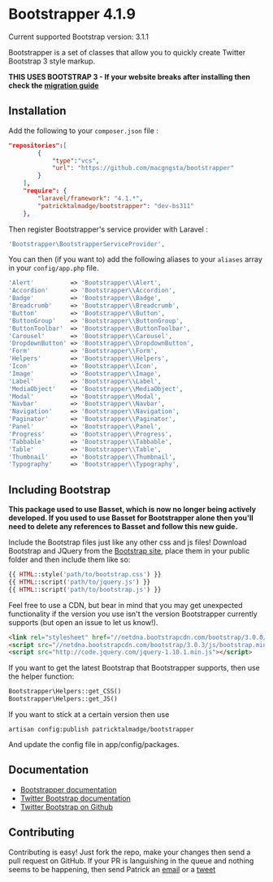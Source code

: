 # Bootstrapper 4.1.9

Current supported Bootstrap version: 3.1.1

Bootstrapper is a set of classes that allow you to quickly create Twitter Bootstrap 3 style markup.

**THIS USES BOOTSTRAP 3 - If your website breaks after installing
then check the
[migration guide](http://bootply.com/bootstrap-3-migration-guide)**

## Installation

Add the following to your `composer.json` file :

```json
"repositories":[
		{
			"type":"vcs",
			"url": "https://github.com/macgngsta/bootstrapper"
		}
	],
	"require": {
		"laravel/framework": "4.1.*",
		"patricktalmadge/bootstrapper": "dev-bs311"
	},
```

Then register Bootstrapper's service provider with Laravel :

```php
'Bootstrapper\BootstrapperServiceProvider',
```

You can then (if you want to) add the following aliases to your `aliases` array in your `config/app.php` file.

```php
'Alert'          => 'Bootstrapper\\Alert',
'Accordion'      => 'Bootstrapper\\Accordion',
'Badge'          => 'Bootstrapper\\Badge',
'Breadcrumb'     => 'Bootstrapper\\Breadcrumb',
'Button'         => 'Bootstrapper\\Button',
'ButtonGroup'    => 'Bootstrapper\\ButtonGroup',
'ButtonToolbar'  => 'Bootstrapper\\ButtonToolbar',
'Carousel'       => 'Bootstrapper\\Carousel',
'DropdownButton' => 'Bootstrapper\\DropdownButton',
'Form'           => 'Bootstrapper\\Form',
'Helpers'        => 'Bootstrapper\\Helpers',
'Icon'           => 'Bootstrapper\\Icon',
'Image'          => 'Bootstrapper\\Image',
'Label'          => 'Bootstrapper\\Label',
'MediaObject'    => 'Bootstrapper\\MediaObject',
'Modal'          => 'Bootstrapper\\Modal',
'Navbar'         => 'Bootstrapper\\Navbar',
'Navigation'     => 'Bootstrapper\\Navigation',
'Paginator'      => 'Bootstrapper\\Paginator',
'Panel'          => 'Bootstrapper\\Panel',
'Progress'       => 'Bootstrapper\\Progress',
'Tabbable'       => 'Bootstrapper\\Tabbable',
'Table'          => 'Bootstrapper\\Table',
'Thumbnail'      => 'Bootstrapper\\Thumbnail',
'Typography'     => 'Bootstrapper\\Typography',
```

## Including Bootstrap

**This package used to use Basset, which is now no longer being actively developed. If you used to use Basset for Bootstrapper alone then you'll need to delete any references to Basset and follow this new guide.**

Include the Bootstrap files just like any other css and js files! Download Bootstrap and JQuery from the [Bootstrap site](http://getbootstrap.com), place them in your public folder and then include them like so:

```php
{{ HTML::style('path/to/bootstrap.css') }}
{{ HTML::script('path/to/jquery.js') }}
{{ HTML::script('path/to/bootstrap.js') }}
```

Feel free to use a CDN, but bear in mind that you may get unexpected functionality if the version you use isn't the version Bootstrapper currently supports (but open an issue to let us know!).

```html
<link rel="stylesheet" href="//netdna.bootstrapcdn.com/bootstrap/3.0.0/css/bootstrap.min.css">
<script src="//netdna.bootstrapcdn.com/bootstrap/3.0.3/js/bootstrap.min.js"></script>
<script src="http://code.jquery.com/jquery-1.10.1.min.js"></script>
```

If you want to get the latest Bootstrap that Bootstrapper supports,
then use the helper function:

```php
Bootstrapper\Helpers::get_CSS()
Bootstrapper\Helpers::get_JS()
```

If you want to stick at a certain version then use

```
artisan config:publish patricktalmadge/bootstrapper
```

And update the config file in app/config/packages.

## Documentation

- [Bootstrapper documentation](http://bootstrapper.eu1.frbit.net/)
- [Twitter Bootstrap documentation](http://getbootstrap.com/)
- [Twitter Bootstrap on Github](https://github.com/twitter/bootstrap)


## Contributing

Contributing is easy! Just fork the repo, make your changes then send a pull request
on GitHub. If your PR is languishing in the queue and nothing seems to be happening, then send
Patrick an [email](mailto:pjr0911025@googlemail.com) or a [tweet](http://twitter.com/DrugCrazed)
